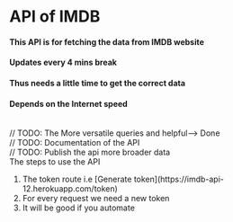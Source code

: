 # API of IMDB
#### This API is for fetching the data from IMDB website
#### Updates every 4 mins break
#### Thus needs a little time to get the correct data
#### Depends on the Internet speed
<br>// TODO: The More versatile queries and helpful--> Done
<br>// TODO: Documentation of the API
<br>// TODO: Publish the api more broader data
<br> The steps to use the API
<ol>
  <li>The token route i.e [Generate token](https://imdb-api-12.herokuapp.com/token)</li>
  <li>For every request we need a new token </li>
  <li>It will be good if you automate</li>
</ol>
